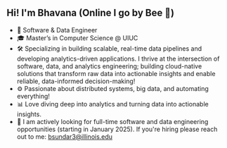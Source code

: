 ## Hi! I'm Bhavana (Online I go by Bee 🐝)

<!--
**bhavanaeh/bhavanaeh** is a ✨ _special_ ✨ repository because its `README.md` (this file) appears on your GitHub profile.

Here are some ideas to get you started:

- 🔭 I’m currently working on ...
- 🌱 I’m currently learning ...
- 👯 I’m looking to collaborate on ...
- 🤔 I’m looking for help with ...
- 💬 Ask me about ...
- 📫 How to reach me: ...
- 😄 Pronouns: ...
- ⚡ Fun fact: ...
-->
- 🚀 Software & Data Engineer
- 🎓 Master’s in Computer Science @ UIUC
- 🛠️ Specializing in building scalable, real-time data pipelines and developing analytics-driven applications. I thrive at the intersection of software, data, and analytics engineering; building cloud-native solutions that transform raw data into actionable insights and enable reliable, data-informed decision-making!
- ⚙️ Passionate about distributed systems, big data, and automating everything!
- 📊 Love diving deep into analytics and turning data into actionable insights.
- 💼 I am actively looking for full-time software and data engineering opportunities (starting in January 2025). If you're hiring please reach out to me: bsundar3@illinois.edu
